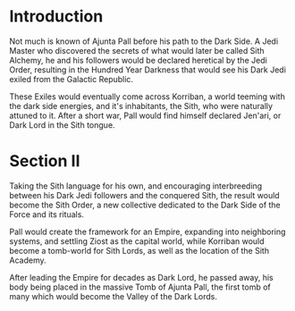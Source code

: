 # Introduction

Not much is known of Ajunta Pall before his path to the Dark Side.
A Jedi Master who discovered the secrets of what would later be called Sith Alchemy, he and his followers would be declared heretical by the Jedi Order, resulting in the Hundred Year Darkness that would see his Dark Jedi exiled from the Galactic Republic.

These Exiles would eventually come across Korriban, a world teeming with the dark side energies, and it's inhabitants, the Sith, who were naturally attuned to it.
After a short war, Pall would find himself declared Jen'ari, or Dark Lord in the Sith tongue.

# Section II

Taking the Sith language for his own, and encouraging interbreeding between his Dark Jedi followers and the conquered Sith, the result would become the Sith Order, a new collective dedicated to the Dark Side of the Force and its rituals.

Pall would create the framework for an Empire, expanding into neighboring systems, and settling Ziost as the capital world, while Korriban would become a tomb-world for Sith Lords, as well as the location of the Sith Academy.

After leading the Empire for decades as Dark Lord, he passed away, his body being placed in the massive Tomb of Ajunta Pall, the first tomb of many which would become the Valley of the Dark Lords.
